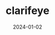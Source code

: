 ---
title: 'clarifeye'
date: '2024-01-02'
summary: 'Some of my favourite quotes from different pieces of media.'
tags: ['book', 'life']

---